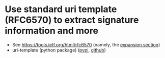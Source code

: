 

# Use standard uri template (RFC6570) to extract signature information and more
- See https://tools.ietf.org/html/rfc6570 (namely, the [expansion section](#section-3))
- uri-template (python package)
  ([pypi](https://pypi.org/project/uri-template/), [github](https://github.com/plinss/uri_template/))
